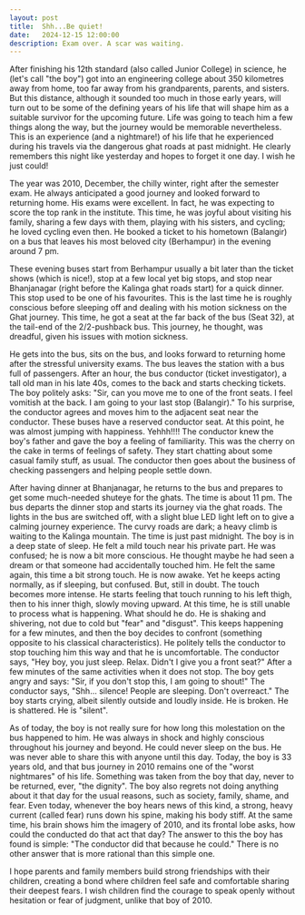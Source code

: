 ```yaml
---
layout: post
title:  Shh...Be quiet!
date:   2024-12-15 12:00:00
description: Exam over. A scar was waiting.
---
```


After finishing his 12th standard (also called Junior College) in science, he (let's call "the boy") got into an engineering college about 350 kilometres away from home, too far away from his grandparents, parents, and sisters. But this distance, although it sounded too much in those early years, will turn out to be some of the defining years of his life that will shape him as a suitable survivor for the upcoming future. Life was going to teach him a few things along the way, but the journey would be memorable nevertheless. This is an experience (and a nightmare!) of his life that he experienced during his travels via the dangerous ghat roads at past midnight. He clearly remembers this night like yesterday and hopes to forget it one day. I wish he just could!

The year was 2010, December, the chilly winter, right after the semester exam. He always anticipated a good journey and looked forward to returning home. His exams were excellent. In fact, he was expecting to score the top rank in the institute. This time, he was joyful about visiting his family, sharing a few days with them, playing with his sisters, and cycling; he loved cycling even then. He booked a ticket to his hometown (Balangir) on a bus that leaves his most beloved city (Berhampur) in the evening around 7 pm.

These evening buses start from Berhampur usually a bit later than the ticket shows (which is nice!), stop at a few local yet big stops, and stop near Bhanjanagar (right before the Kalinga ghat roads start) for a quick dinner. This stop used to be one of his favourites. This is the last time he is roughly conscious before sleeping off and dealing with his motion sickness on the Ghat journey. This time, he got a seat at the far back of the bus (Seat 32), at the tail-end of the 2/2-pushback bus. This journey, he thought, was dreadful, given his issues with motion sickness.

He gets into the bus, sits on the bus, and looks forward to returning home after the stressful university exams. The bus leaves the station with a bus full of passengers. After an hour, the bus conductor (ticket investigator), a tall old man in his late 40s, comes to the back and starts checking tickets. The boy politely asks: "Sir, can you move me to one of the front seats. I feel vomitish at the back. I am going to your last stop (Balangir)." To his surprise, the conductor agrees and moves him to the adjacent seat near the conductor. These buses have a reserved conductor seat. At this point, he was almost jumping with happiness. Yehhh!!!! The conductor knew the boy's father and gave the boy a feeling of familiarity. This was the cherry on the cake in terms of feelings of safety. They start chatting about some casual family stuff, as usual. The conductor then goes about the business of checking passengers and helping people settle down. 

After having dinner at Bhanjanagar, he returns to the bus and prepares to get some much-needed shuteye for the ghats. The time is about 11 pm. The bus departs the dinner stop and starts its journey via the ghat roads. The lights in the bus are switched off, with a slight blue LED light left on to give a calming journey experience. The curvy roads are dark; a heavy climb is waiting to the Kalinga mountain. The time is just past midnight. The boy is in a deep state of sleep. He felt a mild touch near his private part. He was confused; he is now a bit more conscious. He thought maybe he had seen a dream or that someone had accidentally touched him. He felt the same again, this time a bit strong touch. He is now awake. Yet he keeps acting normally, as if sleeping, but confused. But, still in doubt. The touch becomes more intense. He starts feeling that touch running to his left thigh, then to his inner thigh, slowly moving upward. At this time, he is still unable to process what is happening. What should he do. He is shaking and shivering, not due to cold but "fear" and "disgust". This keeps happening for a few minutes, and then the boy decides to confront (something opposite to his classical characteristics). He politely tells the conductor to stop touching him this way and that he is uncomfortable. The conductor says, "Hey boy, you just sleep. Relax. Didn't I give you a front seat?" After a few minutes of the same activities when it does not stop. The boy gets angry and says: "Sir, if you don't stop this, I am going to shout!" The conductor says, "Shh... silence! People are sleeping. Don't overreact." The boy starts crying, albeit silently outside and loudly inside. He is broken. He is shattered. He is "silent".

As of today, the boy is not really sure for how long this molestation on the bus happened to him. He was always in shock and highly conscious throughout his journey and beyond. He could never sleep on the bus. He was never able to share this with anyone until this day. Today, the boy is 33 years old, and that bus journey in 2010 remains one of the "worst nightmares" of his life. Something was taken from the boy that day, never to be returned, ever, "the dignity". The boy also regrets not doing anything about it that day for the usual reasons, such as society, family, shame, and fear. Even today, whenever the boy hears news of this kind, a strong, heavy current (called fear) runs down his spine, making his body stiff. At the same time, his brain shows him the imagery of 2010, and its frontal lobe asks, how could the conducted do that act that day? The answer to this the boy has found is simple: "The conductor did that because he could." There is no other answer that is more rational than this simple one. 

I hope parents and family members build strong friendships with their children, creating a bond where children feel safe and comfortable sharing their deepest fears. I wish children find the courage to speak openly without hesitation or fear of judgment, unlike that boy of 2010.

